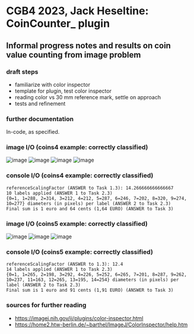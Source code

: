 # CGB4 2023, Jack Heseltine: CoinCounter_ plugin

## Informal progress notes and results on coin value counting from image problem

### draft steps

* familiarize with color inspector
* template for plugin, test color inspector
* reading color vs 30 mm reference mark, settle on approach
* tests and refinement

### further documentation

In-code, as specified.

### image I/O (coins4 example: correctly classified)

![image](https://github.com/heseltime/CGB4-ImageJ/assets/66922223/5963aab9-aac7-4d83-8320-a865f72ab87c)
![image](https://github.com/heseltime/CGB4-ImageJ/assets/66922223/451149f4-7db9-414d-bf9c-0b2ebee307fb)
![image](https://github.com/heseltime/CGB4-ImageJ/assets/66922223/c2310f30-3fc6-4ed1-9b34-eb4ac50f7038)
![image](https://github.com/heseltime/CGB4-ImageJ/assets/66922223/f08d4e12-4e0e-44af-b556-1d4a15bad6d5)

### console I/O (coins4 example: correctly classified)

```
referenceScalingFactor (ANSWER to Task 1.3): 14.266666666666667
10 labels applied (ANSWER 1 to Task 2.3)
{0=1, 1=288, 2=314, 3=212, 4=212, 5=287, 6=246, 7=202, 8=320, 9=274, 10=277} diameters (in pixels) per label (ANSWER 2 to Task 2.3)
Final sum is 1 euro and 64 cents (1,64 EURO) (ANSWER to Task 3)
```

### image I/O (coins5 example: correctly classified)

![image](https://github.com/heseltime/CGB4-ImageJ/assets/66922223/11dd963c-f1f4-40fa-a3f4-2909715aa6f3)
![image](https://github.com/heseltime/CGB4-ImageJ/assets/66922223/f973225a-d5e2-4443-bada-ba3e52858b11)
![image](https://github.com/heseltime/CGB4-ImageJ/assets/66922223/62543b2d-2872-4f02-91ff-74d5b159d90a)


### console I/O (coins5 example: correctly classified)

```
referenceScalingFactor (ANSWER to 1.3): 12.4
14 labels applied (ANSWER 1 to Task 2.3)
{0=1, 1=265, 2=198, 3=292, 4=226, 5=252, 6=265, 7=201, 8=287, 9=262, 10=237, 11=163, 12=265, 13=195, 14=254} diameters (in pixels) per label (ANSWER 2 to Task 2.3)
Final sum is 1 euro and 91 cents (1,91 EURO) (ANSWER to Task 3) 
```

### sources for further reading

* https://imagej.nih.gov/ij/plugins/color-inspector.html
* https://home2.htw-berlin.de/~barthel/ImageJ/ColorInspector/help.htm

